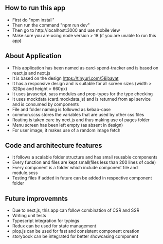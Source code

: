 ## How to run this app

- First do "npm install"
- Then run the command "npm run dev"
- Then go to http://localhost:3000 and use mobile view
- Make sure you are using node version > 18 (if you are unable to run this app)

## About Application

- This application has been named as card-spend-tracker and is based on react.js and next.js
- It is based on the design https://tinyurl.com/58jbavat
- It has a responsive design and is suitable for all screen sizes (width > 320px and height > 660px)
- It uses javascript, sass modules and prop-types for the type checking
- It uses mockdata (card.mockdata.js) and is returned from api service and is consumed by components
- File and folder naming is followed as kebab-case
- common.scss stores the variables that are used by other css files
- Routing is taken care by next.js and thus making use of pages folder
- Menu screen has been left empty (as absent in design)
- For user image, it makes use of a random image fetch

## Code and architecture features

- It follows a scalable folder structure and has small reusable components
- Every function and files are kept small(files less than 200 lines of code)
- Every component is a folder which include component file and module.scss
- Testing files if added in future can be added in respective component folder

## Future improvemnts

- Due to next.js, this app can follow combination of CSR and SSR
- Writing unit tests
- Typescript integration for typings
- Redux can be used for state management
- plop.js can be used for fast and consistent component creation
- storybook can be integrated for better showcasing component
